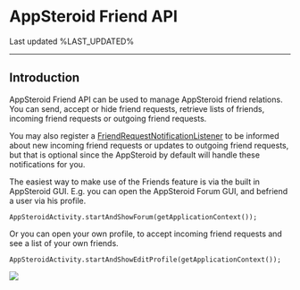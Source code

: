 
# AppSteroid Friend API

Last updated %LAST_UPDATED%

-------------------------

## Introduction

AppSteroid Friend API can be used to manage AppSteroid friend relations. You can send, accept or hide friend requests, retrieve lists of friends, incoming friend requests or outgoing friend requests.

You may also register a [FriendRequestNotificationListener](GcmClient.md#com.fresvii.gcm.FriendRequestNotificationListener) to be informed about new incoming friend requests or updates to outgoing friend requests, but that is optional since the AppSteroid by default will handle these notifications for you.

The easiest way to make use of the Friends feature is via the built in AppSteroid GUI. E.g. you can open the AppSteroid Forum GUI, and befriend a user via his profile.

    AppSteroidActivity.startAndShowForum(getApplicationContext());

Or you can open your own profile, to accept incoming friend requests and see a list of your own friends.

    AppSteroidActivity.startAndShowEditProfile(getApplicationContext());

![](../Images/FriendList.png)
